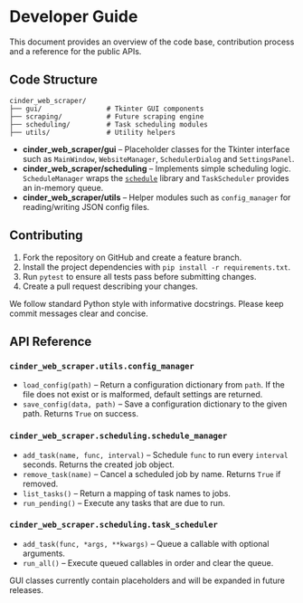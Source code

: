 # Developer Guide

This document provides an overview of the code base, contribution process and a reference for the public APIs.

## Code Structure

```
cinder_web_scraper/
├── gui/                # Tkinter GUI components
├── scraping/           # Future scraping engine
├── scheduling/         # Task scheduling modules
├── utils/              # Utility helpers
```

- **cinder_web_scraper/gui** – Placeholder classes for the Tkinter interface such as `MainWindow`, `WebsiteManager`, `SchedulerDialog` and `SettingsPanel`.
- **cinder_web_scraper/scheduling** – Implements simple scheduling logic. `ScheduleManager` wraps the [`schedule`](https://pypi.org/project/schedule/) library and `TaskScheduler` provides an in-memory queue.
- **cinder_web_scraper/utils** – Helper modules such as `config_manager` for reading/writing JSON config files.

## Contributing

1. Fork the repository on GitHub and create a feature branch.
2. Install the project dependencies with `pip install -r requirements.txt`.
3. Run `pytest` to ensure all tests pass before submitting changes.
4. Create a pull request describing your changes.

We follow standard Python style with informative docstrings. Please keep commit messages clear and concise.

## API Reference

### `cinder_web_scraper.utils.config_manager`

- `load_config(path)` – Return a configuration dictionary from `path`. If the file does not exist or is malformed, default settings are returned.
- `save_config(data, path)` – Save a configuration dictionary to the given path. Returns `True` on success.

### `cinder_web_scraper.scheduling.schedule_manager`

- `add_task(name, func, interval)` – Schedule `func` to run every `interval` seconds. Returns the created job object.
- `remove_task(name)` – Cancel a scheduled job by name. Returns `True` if removed.
- `list_tasks()` – Return a mapping of task names to jobs.
- `run_pending()` – Execute any tasks that are due to run.

### `cinder_web_scraper.scheduling.task_scheduler`

- `add_task(func, *args, **kwargs)` – Queue a callable with optional arguments.
- `run_all()` – Execute queued callables in order and clear the queue.

GUI classes currently contain placeholders and will be expanded in future releases.
